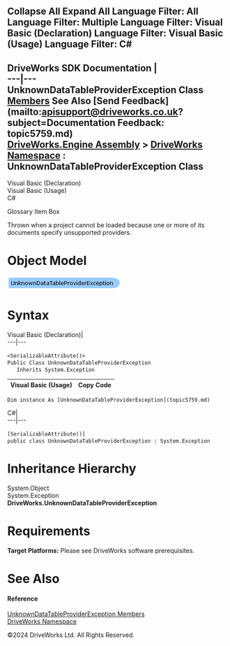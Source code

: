        

 Collapse All Expand All  Language Filter: All  Language Filter: Multiple  Language Filter: Visual Basic (Declaration) Language Filter: Visual Basic (Usage) Language Filter: C#  
---  
DriveWorks SDK Documentation  |   
---|---  
UnknownDataTableProviderException Class   
[Members](topic5760.md) See Also [Send Feedback](mailto:apisupport@driveworks.co.uk?subject=Documentation Feedback: topic5759.md)  
[DriveWorks.Engine Assembly](topic2156.md) > [DriveWorks Namespace](topic2159.md) : UnknownDataTableProviderException Class  
---  
  
Visual Basic (Declaration)    
Visual Basic (Usage)    
C# 

Glossary Item Box

Thrown when a project cannot be loaded because one or more of its documents specify unsupported providers. 

# Object Model

![](dotnetdiagramimages/image294.png)

# Syntax

Visual Basic (Declaration)|   
---|---  
      
    
    <SerializableAttribute()>
    Public Class UnknownDataTableProviderException 
       Inherits System.Exception  
  
Visual Basic (Usage)| Copy Code  
---|---  
      
    
    Dim instance As [UnknownDataTableProviderException](topic5759.md)  
  
C#|   
---|---  
      
    
    [SerializableAttribute()]
    public class UnknownDataTableProviderException : System.Exception   
  
# Inheritance Hierarchy

System.Object  
System.Exception  
**DriveWorks.UnknownDataTableProviderException**  


# Requirements

**Target Platforms:** Please see DriveWorks software prerequisites.

# See Also

#### Reference

[UnknownDataTableProviderException Members](topic5760.md)   
[DriveWorks Namespace](topic2159.md)

©2024 DriveWorks Ltd. All Rights Reserved.
